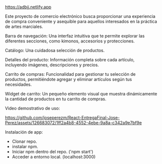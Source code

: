 https://adbjj.netlify.app

Este proyecto de comercio electrónico busca proporcionar una experiencia de compra conveniente y asequible para aquellos interesados en la práctica de artes marciales.

Barra de navegación: Una interfaz intuitiva que te permite explorar las diferentes secciones, como kimonos, accesorios y protecciones.

Catálogo: Una cuidadosa selección de productos.

Detalles del producto: Información completa sobre cada artículo, incluyendo imágenes, descripciones y precios.

Carrito de compras: Funcionalidad para gestionar tu selección de productos, permitiéndote agregar y eliminar artículos según tus necesidades.

Widget de carrito: Un pequeño elemento visual que muestra dinámicamente la cantidad de productos en tu carrito de compras.

Video demostrativo de uso:

https://github.com/joseperezm/React-EntregaFinal-Jose-Perez/assets/126683072/1ff2a4b8-4552-4ebe-9a8a-c342a9e7bf9e

Instalación de app:

- Clonar repo.
- instalar npm.
- Iniciar npm dentro del repo. ('npm start')
- Acceder a entorno local. (localhost:3000)

